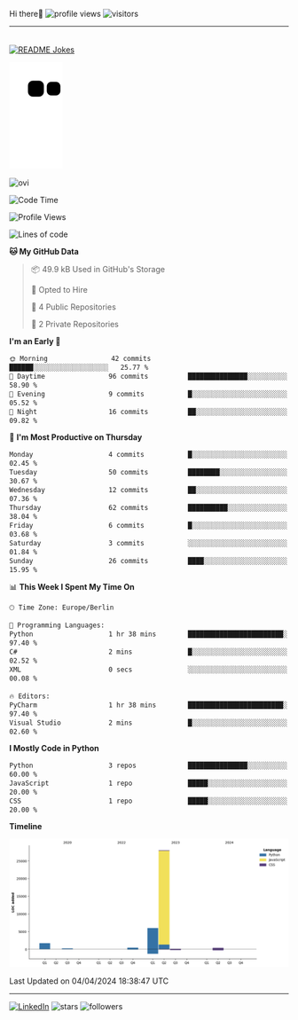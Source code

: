 
<!DOCTYPE html>
<html lang="en">
<link rel="stylesheet" type="text/css" href="stylesheet.css" />
<meta charset="UTF-8">
<body>

Hi there👋 ![profile views](https://komarev.com/ghpvc/?username=LinusOlofsson-maker) ![visitors](https://visitor-badge.laobi.icu/badge?page_id=LinusOlofsson-maker)

---
<br>
	<a href="https://readme-jokes.vercel.app"> <img align="center" src="https://readme-jokes.vercel.app/api" alt="README Jokes"></a>


![Snake animation](https://github.com/madushadhanushka/github-readme/blob/output/github-contribution-snake.svg)

<img src="https://github-readme-stats.vercel.app/api/top-langs?username=LinusOlofsson-maker&show_icons=true&locale=en&layout=compact&theme=chartreuse-dark" alt="ovi" />

<!--START_SECTION:waka-->
![Code Time](http://img.shields.io/badge/Code%20Time-26%20hrs%2017%20mins-blue)

![Profile Views](http://img.shields.io/badge/Profile%20Views-55-blue)

![Lines of code](https://img.shields.io/badge/From%20Hello%20World%20I%27ve%20Written-36.7%20thousand%20lines%20of%20code-blue)

**🐱 My GitHub Data** 

> 📦 49.9 kB Used in GitHub's Storage 
 > 
> 💼 Opted to Hire
 > 
> 📜 4 Public Repositories 
 > 
> 🔑 2 Private Repositories 
 > 
**I'm an Early 🐤** 

```text
🌞 Morning                42 commits          ██████░░░░░░░░░░░░░░░░░░░   25.77 % 
🌆 Daytime                96 commits          ███████████████░░░░░░░░░░   58.90 % 
🌃 Evening                9 commits           █░░░░░░░░░░░░░░░░░░░░░░░░   05.52 % 
🌙 Night                  16 commits          ██░░░░░░░░░░░░░░░░░░░░░░░   09.82 % 
```
📅 **I'm Most Productive on Thursday** 

```text
Monday                   4 commits           █░░░░░░░░░░░░░░░░░░░░░░░░   02.45 % 
Tuesday                  50 commits          ████████░░░░░░░░░░░░░░░░░   30.67 % 
Wednesday                12 commits          ██░░░░░░░░░░░░░░░░░░░░░░░   07.36 % 
Thursday                 62 commits          ██████████░░░░░░░░░░░░░░░   38.04 % 
Friday                   6 commits           █░░░░░░░░░░░░░░░░░░░░░░░░   03.68 % 
Saturday                 3 commits           ░░░░░░░░░░░░░░░░░░░░░░░░░   01.84 % 
Sunday                   26 commits          ████░░░░░░░░░░░░░░░░░░░░░   15.95 % 
```


📊 **This Week I Spent My Time On** 

```text
🕑︎ Time Zone: Europe/Berlin

💬 Programming Languages: 
Python                   1 hr 38 mins        ████████████████████████░   97.40 % 
C#                       2 mins              █░░░░░░░░░░░░░░░░░░░░░░░░   02.52 % 
XML                      0 secs              ░░░░░░░░░░░░░░░░░░░░░░░░░   00.08 % 

🔥 Editors: 
PyCharm                  1 hr 38 mins        ████████████████████████░   97.40 % 
Visual Studio            2 mins              █░░░░░░░░░░░░░░░░░░░░░░░░   02.60 % 
```

**I Mostly Code in Python** 

```text
Python                   3 repos             ███████████████░░░░░░░░░░   60.00 % 
JavaScript               1 repo              █████░░░░░░░░░░░░░░░░░░░░   20.00 % 
CSS                      1 repo              █████░░░░░░░░░░░░░░░░░░░░   20.00 % 
```



**Timeline**

![Lines of Code chart](https://raw.githubusercontent.com/LinusOlofsson-maker/LinusOlofsson-maker/main/assets/bar_graph.png)


 Last Updated on 04/04/2024 18:38:47 UTC
<!--END_SECTION:waka-->








---
<a href="https://www.linkedin.com/in/linus-olofsson-/" target="_blank"> <img src="https://img.shields.io/badge/LinkedIn-%230077B5.svg?&style=flat-square&logo=linkedin&logoColor=white" alt="LinkedIn"></a> <img src="https://img.shields.io/github/stars/LinusOlofsson-maker?label=Stars" alt="stars"> <img alt="followers" title="Follow me on Github" src="https://img.shields.io/github/followers/LinusOlofsson-maker?color=236ad3&style=for-the-badge&logo=github&label=Follow"/>


</body>
</html>
<!--
**LinusOlofsson-maker/LinusOlofsson-maker** is a ✨ _special_ ✨ repository because its `README.md` (this file) appears on your GitHub profile.

![Current UTC time](https://jojoee.jojoee.com/api/utcnowgif?utcnow)
Here are some ideas to get you started:

- 🔭 I’m currently working on ...
- 🌱 I’m currently learning ...
- 👯 I’m looking to collaborate on ...
- 🤔 I’m looking for help with ...
- 💬 Ask me about ...
- 📫 How to reach me: ...
- 😄 Pronouns: ...
- ⚡ Fun fact: ...
-->

